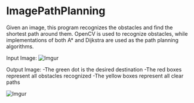 # ImagePathPlanning
Given an image, this program recognizes the obstacles and find the shortest path around them. OpenCV is used to recognize obstacles, while implementations of both A* and Dijkstra are used as the path planning algorithms.


Input Image:
![Imgur](https://i.imgur.com/qoD6Aij.jpg)

Output Image:
-The green dot is the desired destination
-The red boxes represent all obstacles recognized
-The yellow boxes represent all clear paths

![Imgur](https://i.imgur.com/ayuB73o.png)
